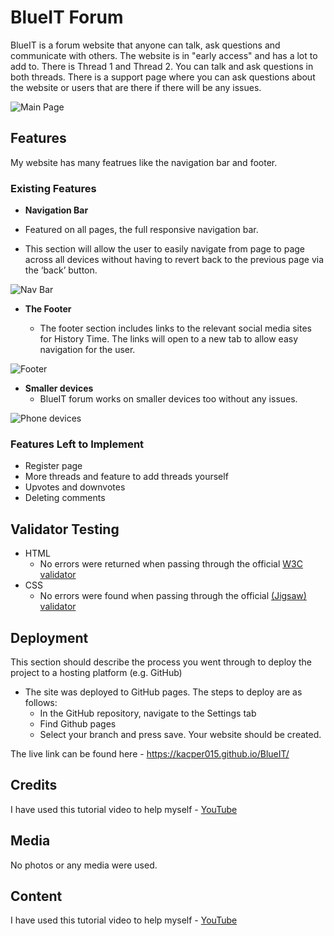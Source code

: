 # BlueIT Forum

BlueIT is a forum website that anyone can talk, ask questions and communicate with others. The website is in "early access" and has a lot to add to. There is Thread 1 and Thread 2. You can talk and ask questions in both threads. There is a support page where you can ask questions about the website or users that are there if there will be any issues. 

![Main Page](https://github.com/Kacper015/BlueIT/blob/0b4bc0c49e061d47479f62e0f7dbac779275383a/Media%20File/BlueIT%20main%20page.png)

## Features

My website has many featrues like the navigation bar and footer.

### Existing Features

- __Navigation Bar__

- Featured on all pages, the full responsive navigation bar.
- This section will allow the user to easily navigate from page to page across all devices without having to revert back to the previous page via the ‘back’ button. 

![Nav Bar](https://github.com/Kacper015/BlueIT/blob/3e754fba5edcc259dd5fbab21171710d537f589e/Media%20File/BlueIT%20navbar%20.png)

- __The Footer__ 

  - The footer section includes links to the relevant social media sites for History Time. The links will open to a new tab to allow easy navigation for the user. 

![Footer](hhttps://github.com/Kacper015/BlueIT/blob/3e754fba5edcc259dd5fbab21171710d537f589e/Media%20File/BlueIT%20footer.png)

- __Smaller devices__ 
    - BlueIT forum works on smaller devices too without any issues. 

![Phone devices](https://github.com/Kacper015/BlueIT/blob/3e754fba5edcc259dd5fbab21171710d537f589e/Media%20File/BlueIT%20phone%20size%20screen.png)

### Features Left to Implement

- Register page
- More threads and feature to add threads yourself 
- Upvotes and downvotes 
- Deleting comments

## Validator Testing 

- HTML
  - No errors were returned when passing through the official [W3C validator](https://validator.w3.org/nu/?doc=https%3A%2F%2Fkacper015.github.io%2FBlueIT%2F)
- CSS
  - No errors were found when passing through the official [(Jigsaw) validator](https://jigsaw.w3.org/css-validator/validator?uri=https%3A%2F%2Fkacper015.github.io%2FBlueIT%2F&profile=css3svg&usermedium=all&warning=1&vextwarning=&lang=en)

## Deployment

This section should describe the process you went through to deploy the project to a hosting platform (e.g. GitHub) 

- The site was deployed to GitHub pages. The steps to deploy are as follows: 
  - In the GitHub repository, navigate to the Settings tab 
  - Find Github pages
  - Select your branch and press save. Your website should be created. 

The live link can be found here - https://kacper015.github.io/BlueIT/


## Credits

I have used this tutorial video to help myself - [YouTube ](https://youtu.be/Hixx31BX5kY )

## Media
 
No photos or any media were used.

## Content

I have used this tutorial video to help myself - [YouTube ](https://youtu.be/Hixx31BX5kY )


